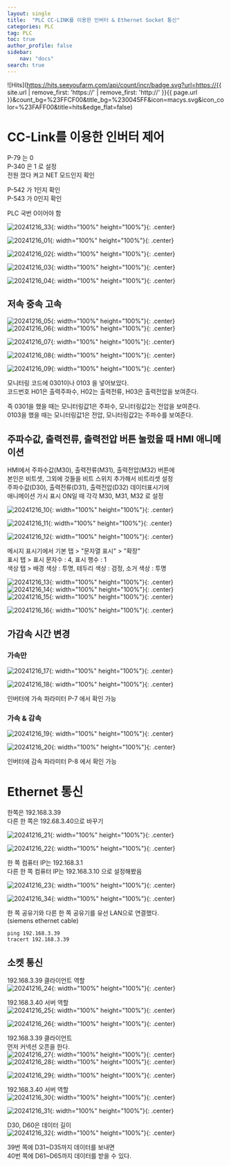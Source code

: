 ```yaml
---
layout: single
title:  "PLC CC-LINK를 이용한 인버터 & Ethernet Socket 통신"
categories: PLC
tag: PLC
toc: true
author_profile: false
sidebar:
    nav: "docs"
search: true
---
```


![Hits](https://hits.seeyoufarm.com/api/count/incr/badge.svg?url=https://{{ site.url | remove_first: 'https://' | remove_first: 'http://' }}{{ page.url }}&count_bg=%23FFCF00&title_bg=%230045FF&icon=macys.svg&icon_color=%23FAFF00&title=hits&edge_flat=false)
  
# CC-Link를 이용한 인버터 제어  

P-79 는 0  
P-340 은 1 로 설정  
전원 껐다 켜고 NET 모드인지 확인  
  
P-542 가 1인지 확인  
P-543 가 0인지 확인  
  
PLC 국번 0이어야 함  

![20241216_33](/images/2024-12-16-PLC_class/20241216_33.jpg){: width="100%" height="100%"}{: .center}  
  
![20241216_01](/images/2024-12-16-PLC_class/20241216_01.PNG){: width="100%" height="100%"}{: .center}  
  
![20241216_02](/images/2024-12-16-PLC_class/20241216_02.PNG){: width="100%" height="100%"}{: .center}  
  
![20241216_03](/images/2024-12-16-PLC_class/20241216_03.PNG){: width="100%" height="100%"}{: .center}  
  
![20241216_04](/images/2024-12-16-PLC_class/20241216_04.PNG){: width="100%" height="100%"}{: .center}  

## 저속 중속 고속  

![20241216_05](/images/2024-12-16-PLC_class/20241216_05.PNG){: width="100%" height="100%"}{: .center}  
![20241216_06](/images/2024-12-16-PLC_class/20241216_06.PNG){: width="100%" height="100%"}{: .center}  
  
![20241216_07](/images/2024-12-16-PLC_class/20241216_07.PNG){: width="100%" height="100%"}{: .center}  
  
![20241216_08](/images/2024-12-16-PLC_class/20241216_08.PNG){: width="100%" height="100%"}{: .center}  
  
![20241216_09](/images/2024-12-16-PLC_class/20241216_09.PNG){: width="100%" height="100%"}{: .center}  
  
모니터링 코드에 0301이나 0103 을 넣어보았다.  
코드번호 H01은 출력주파수, H02는 출력전류, H03은 출력전압을 보여준다.  
  
즉 0301을 했을 때는 모니터링값1은 주파수, 모니터링값2는 전압을 보여준다.  
0103을 했을 때는 모니터링값1은 전압, 모니터링값2는 주파수를 보여준다.  

## 주파수값, 출력전류, 출력전압 버튼 눌렀을 때 HMI 애니메이션  

HMI에서 주파수값(M30), 출력전류(M31), 출력전압(M32) 버튼에  
본인은 비트셋, 그외에 것들을 비트 스위치 추가해서 비트리셋 설정  
주파수값(D30), 출력전류(D31), 출력전압(D32) 데이터표시기에  
애니메이션 가시 표시 ON일 때 각각 M30, M31, M32 로 설정  

![20241216_10](/images/2024-12-16-PLC_class/20241216_10.PNG){: width="100%" height="100%"}{: .center}  
  
![20241216_11](/images/2024-12-16-PLC_class/20241216_11.PNG){: width="100%" height="100%"}{: .center}  
  
![20241216_12](/images/2024-12-16-PLC_class/20241216_12.PNG){: width="100%" height="100%"}{: .center}  
  
메시지 표시기에서 기본 탭 > "문자열 표시" > "확장"  
표시 탭 > 표시 문자수 : 4, 표시 행수 : 1  
색상 탭 > 배경 색상 : 투명, 테두리 색상 : 검정, 소거 색상 : 투명  
  
![20241216_13](/images/2024-12-16-PLC_class/20241216_13.PNG){: width="100%" height="100%"}{: .center}  
![20241216_14](/images/2024-12-16-PLC_class/20241216_14.PNG){: width="100%" height="100%"}{: .center}  
![20241216_15](/images/2024-12-16-PLC_class/20241216_15.PNG){: width="100%" height="100%"}{: .center}  
  
![20241216_16](/images/2024-12-16-PLC_class/20241216_16.PNG){: width="100%" height="100%"}{: .center}  

## 가감속 시간 변경  

### 가속만  
  
![20241216_17](/images/2024-12-16-PLC_class/20241216_17.PNG){: width="100%" height="100%"}{: .center}  
  
![20241216_18](/images/2024-12-16-PLC_class/20241216_18.PNG){: width="100%" height="100%"}{: .center}  
  
인버터에 가속 파라미터 P-7 에서 확인 가능  

### 가속 & 감속  

![20241216_19](/images/2024-12-16-PLC_class/20241216_19.PNG){: width="100%" height="100%"}{: .center}  
  
![20241216_20](/images/2024-12-16-PLC_class/20241216_20.PNG){: width="100%" height="100%"}{: .center}  
  
인버터에 감속 파라미터 P-8 에서 확인 가능  

# Ethernet 통신  

한쪽은 192.168.3.39  
다른 한 쪽은 192.68.3.40으로 바꾸기  
  
![20241216_21](/images/2024-12-16-PLC_class/20241216_21.PNG){: width="100%" height="100%"}{: .center}  
  
![20241216_22](/images/2024-12-16-PLC_class/20241216_22.PNG){: width="100%" height="100%"}{: .center}  
  
한 쪽 컴퓨터 IP는 192.168.3.1  
다른 한 쪽 컴퓨터 IP는 192.168.3.10 으로 설정해봤음  
  
![20241216_23](/images/2024-12-16-PLC_class/20241216_23.PNG){: width="100%" height="100%"}{: .center}  
  
![20241216_34](/images/2024-12-16-PLC_class/20241216_34.jpg){: width="100%" height="100%"}{: .center}  
  
한 쪽 공유기와 다른 한 쪽 공유기를 유선 LAN으로 연결했다.  
(siemens ethernet cable)  

```
ping 192.168.3.39
tracert 192.168.3.39
```  

## 소켓 통신  
192.168.3.39 클라이언트 역할  
![20241216_24](/images/2024-12-16-PLC_class/20241216_24.PNG){: width="100%" height="100%"}{: .center}  
  
192.168.3.40 서버 역할  
![20241216_25](/images/2024-12-16-PLC_class/20241216_25.PNG){: width="100%" height="100%"}{: .center}  
  
![20241216_26](/images/2024-12-16-PLC_class/20241216_26.PNG){: width="100%" height="100%"}{: .center}  
  
192.168.3.39 클라이언트  
먼저 커넥션 오픈을 한다.  
![20241216_27](/images/2024-12-16-PLC_class/20241216_27.PNG){: width="100%" height="100%"}{: .center}  
![20241216_28](/images/2024-12-16-PLC_class/20241216_28.PNG){: width="100%" height="100%"}{: .center}  
  
![20241216_29](/images/2024-12-16-PLC_class/20241216_29.PNG){: width="100%" height="100%"}{: .center}  
  
192.168.3.40 서버 역할  
![20241216_30](/images/2024-12-16-PLC_class/20241216_30.PNG){: width="100%" height="100%"}{: .center}  
  
![20241216_31](/images/2024-12-16-PLC_class/20241216_31.PNG){: width="100%" height="100%"}{: .center}  
  
D30, D60은 데이터 길이  
![20241216_32](/images/2024-12-16-PLC_class/20241216_32.PNG){: width="100%" height="100%"}{: .center}  
  
39번 쪽에 D31~D35까지 데이터를 보내면  
40번 쪽에 D61~D65까지 데이터를 받을 수 있다.  